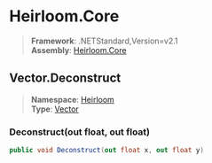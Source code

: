 # Heirloom.Core

> **Framework**: .NETStandard,Version=v2.1  
> **Assembly**: [Heirloom.Core][0]  

## Vector.Deconstruct

> **Namespace**: [Heirloom][0]  
> **Type**: [Vector][1]  

### Deconstruct(out float, out float)

```cs
public void Deconstruct(out float x, out float y)
```

[0]: ../Heirloom.Core.md
[1]: Heirloom.Vector.md
